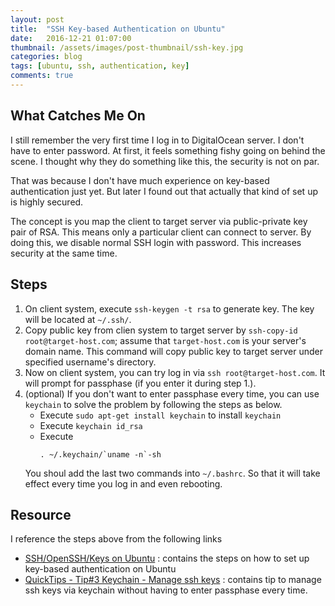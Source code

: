 ```yaml
---
layout: post
title:  "SSH Key-based Authentication on Ubuntu"
date:   2016-12-21 01:07:00
thumbnail: /assets/images/post-thumbnail/ssh-key.jpg
categories: blog
tags: [ubuntu, ssh, authentication, key]
comments: true
---
```


## What Catches Me On

I still remember the very first time I log in to DigitalOcean server. I don't have to enter password.
At first, it feels something fishy going on behind the scene. I thought why they do something like this, the security is not on par.

That was because I don't have much experience on key-based authentication just yet. But later I found out that actually that kind of set up is highly secured.

The concept is you map the client to target server via public-private key pair of RSA. This means only a particular client can connect to server.
By doing this, we disable normal SSH login with password. This increases security at the same time.

## Steps

1. On client system, execute `ssh-keygen -t rsa` to generate key. The key will be located at `~/.ssh/`.
2. Copy public key from clien system to target server by `ssh-copy-id root@target-host.com`; assume that `target-host.com` is your server's domain name. This command will copy public key to target server under specified username's directory.
3. Now on client system, you can try log in via `ssh root@target-host.com`. It will prompt for passphase (if you enter it during step 1.).
4. (optional) If you don't want to enter passphase every time, you can use `keychain` to solve the problem by following the steps as below.
   * Execute `sudo apt-get install keychain` to install `keychain`
   * Execute `keychain id_rsa`
   * Execute
      ```shell
      . ~/.keychain/`uname -n`-sh
      ```  
   You shoul add the last two commands into `~/.bashrc`. So that it will take effect every time you log in and even rebooting.

## Resource

I reference the steps above from the following links

* [SSH/OpenSSH/Keys on Ubuntu](https://help.ubuntu.com/community/SSH/OpenSSH/Keys) : contains the steps on how to set up key-based authentication on Ubuntu
* [QuickTips - Tip#3 Keychain - Manage ssh keys](https://help.ubuntu.com/community/QuickTips) : contains tip to manage ssh keys via keychain without having to enter passphase every time.
